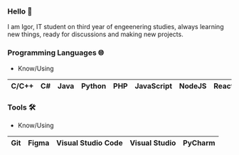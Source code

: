 ### Hello 👋

I am Igor, IT student on third year of engeenering studies, always learning new things, ready for discussions and making new projects.

### Programming Languages 🌐

- Know/Using

| C/C++ | C# |  Java |  Python  | PHP | JavaScript | NodeJS | React |
|---|---|---|---|---|---|---|---|

### Tools 🛠️

- Know/Using

| Git | Figma | Visual Studio Code | Visual Studio | PyCharm |
|---|---|---|---|---|
